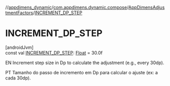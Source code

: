 //[appdimens_dynamic](../../../index.md)/[com.appdimens.dynamic.compose](../index.md)/[AppDimensAdjustmentFactors](index.md)/[INCREMENT_DP_STEP](-i-n-c-r-e-m-e-n-t_-d-p_-s-t-e-p.md)

# INCREMENT_DP_STEP

[androidJvm]\
const val [INCREMENT_DP_STEP](-i-n-c-r-e-m-e-n-t_-d-p_-s-t-e-p.md): [Float](https://kotlinlang.org/api/core/kotlin-stdlib/kotlin/-float/index.html) = 30.0f

EN Increment step size in Dp to calculate the adjustment (e.g., every 30dp).

PT Tamanho do passo de incremento em Dp para calcular o ajuste (ex: a cada 30dp).